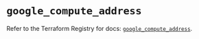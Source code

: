# `google_compute_address`

Refer to the Terraform Registry for docs: [`google_compute_address`](https://registry.terraform.io/providers/hashicorp/google-beta/5.39.0/docs/resources/google_compute_address).
